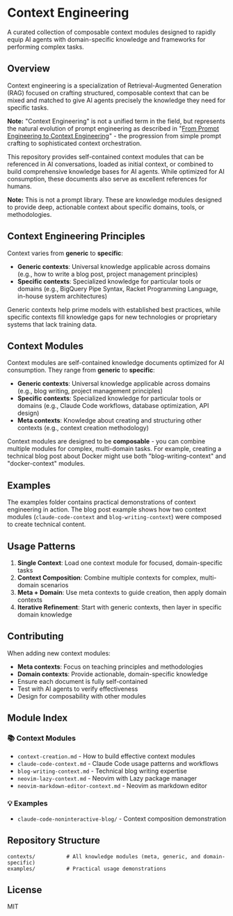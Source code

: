 # Context Engineering

A curated collection of composable context modules designed to rapidly equip AI agents with domain-specific knowledge and frameworks for performing complex tasks.

## Overview

Context engineering is a specialization of Retrieval-Augmented Generation (RAG) focused on crafting structured, composable context that can be mixed and matched to give AI agents precisely the knowledge they need for specific tasks.

**Note:** "Context Engineering" is not a unified term in the field, but represents the natural evolution of prompt engineering as described in "[From Prompt Engineering to Context Engineering](https://claude.ai/public/artifacts/b0816f4a-9d45-4227-ae18-91bb1b60fcc1)" - the progression from simple prompt crafting to sophisticated context orchestration.

This repository provides self-contained context modules that can be referenced in AI conversations, loaded as initial context, or combined to build comprehensive knowledge bases for AI agents. While optimized for AI consumption, these documents also serve as excellent references for humans.

**Note:** This is not a prompt library. These are knowledge modules designed to provide deep, actionable context about specific domains, tools, or methodologies.

## Context Engineering Principles

Context varies from **generic** to **specific**:

- **Generic contexts**: Universal knowledge applicable across domains (e.g., how to write a blog post, project management principles)
- **Specific contexts**: Specialized knowledge for particular tools or domains (e.g., BigQuery Pipe Syntax, Racket Programming Language, in-house system architectures)

Generic contexts help prime models with established best practices, while specific contexts fill knowledge gaps for new technologies or proprietary systems that lack training data.

## Context Modules

Context modules are self-contained knowledge documents optimized for AI consumption. They range from **generic** to **specific**:

- **Generic contexts**: Universal knowledge applicable across domains (e.g., blog writing, project management principles)
- **Specific contexts**: Specialized knowledge for particular tools or domains (e.g., Claude Code workflows, database optimization, API design)
- **Meta contexts**: Knowledge about creating and structuring other contexts (e.g., context creation methodology)

Context modules are designed to be **composable** - you can combine multiple modules for complex, multi-domain tasks. For example, creating a technical blog post about Docker might use both "blog-writing-context" and "docker-context" modules.

## Examples

The examples folder contains practical demonstrations of context engineering in action. The blog post example shows how two context modules (`claude-code-context` and `blog-writing-context`) were composed to create technical content.

## Usage Patterns

1. **Single Context**: Load one context module for focused, domain-specific tasks
2. **Context Composition**: Combine multiple contexts for complex, multi-domain scenarios
3. **Meta + Domain**: Use meta contexts to guide creation, then apply domain contexts
4. **Iterative Refinement**: Start with generic contexts, then layer in specific domain knowledge

## Contributing

When adding new context modules:
- **Meta contexts**: Focus on teaching principles and methodologies
- **Domain contexts**: Provide actionable, domain-specific knowledge
- Ensure each document is fully self-contained
- Test with AI agents to verify effectiveness
- Design for composability with other modules

## Module Index

### 📚 Context Modules
- `context-creation.md` - How to build effective context modules
- `claude-code-context.md` - Claude Code usage patterns and workflows
- `blog-writing-context.md` - Technical blog writing expertise
- `neovim-lazy-context.md` - Neovim with Lazy package manager
- `neovim-markdown-editor-context.md` - Neovim as markdown editor

### 💡 Examples
- `claude-code-noninteractive-blog/` - Context composition demonstration

## Repository Structure

```
contexts/          # All knowledge modules (meta, generic, and domain-specific)
examples/          # Practical usage demonstrations
```

## License

MIT

